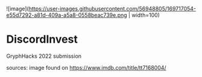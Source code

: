 ![image](https://user-images.githubusercontent.com/56948805/169717054-e55d7292-a81d-409a-a5a8-0558beac739e.png | width=100)

# DiscordInvest
GryphHacks 2022 submission


sources:
image found on https://www.imdb.com/title/tt7168004/

